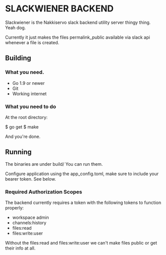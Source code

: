 # SLACKWIENER BACKEND

Slackwiener is the Nakkiservo slack backend utility server thingy thing. Yeah dog. 

Currently it just makes the files permalink_public available via slack api whenever a file is created.

## Building

### What you need.

- Go 1.9 or newer
- Git
- Working internet


### What you need to do

At the root directory: 

  $ go get
  $ make


And you're done.


## Running

The binaries are under build/
You can run them.

Configure application using the app_config.toml, make sure to include your bearer token. See below.

### Required Authorization Scopes

The backend currently requires a token with the following tokens to function properly:

- workspace admin
- channels:history
- files:read
- files:write:user

Without the files:read and files:write:user we can't make files public or get their info at all.

